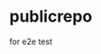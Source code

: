 # publicrepo
for e2e test

















































































































































































































































































































































































































































































































































































































































































































































































































































































































































































































































































































































































































































































































































































































































































































































































































































































































































































































































































































































































































